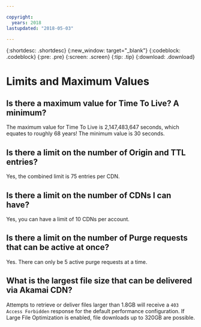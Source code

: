 ```yaml
---

copyright:
  years: 2018
lastupdated: "2018-05-03"

---
```


{:shortdesc: .shortdesc}
{:new_window: target="_blank"}
{:codeblock: .codeblock}
{:pre: .pre}
{:screen: .screen}
{:tip: .tip}
{:download: .download}

# Limits and Maximum Values

## Is there a maximum value for Time To Live? A minimum?

The maximum value for Time To Live is 2,147,483,647 seconds, which equates to roughly 68 years! The minimum value is 30 seconds.

## Is there a limit on the number of Origin and TTL entries?

Yes, the combined limit is 75 entries per CDN.

## Is there a limit on the number of CDNs I can have?

Yes, you can have a limit of 10 CDNs per account.

## Is there a limit on the number of Purge requests that can be active at once?
Yes. There can only be 5 active purge requests at a time.

## What is the largest file size that can be delivered via Akamai CDN?

Attempts to retrieve or deliver files larger than 1.8GB will receive a `403 Access Forbidden` response for the default performance configuration. If Large File Optimization is enabled, file downloads up to 320GB are possible.
